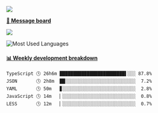 [![](https://count.getloli.com/get/@SmaIIstars.github.readme)](https://count.getloli.com/)


[**💬 Message board**](https://chat.getloli.com/room/@SmaIIstars.github)

[![](https://chat.getloli.com/room/@SmaIIstars.github/svg?width=600&height=100&limit=20&theme=light&fontSize=14)](https://chat.getloli.com/room/@SmaIIstars.github)


![Most Used Languages](https://github-readme-stats.vercel.app/api/top-langs/?username=SmaIIstars&theme=dark&layout=compact)

<!-- waka-box start -->
#### <a href="https://gist.github.com/e31f5e1b7a15ee54e2fc8fca68aa5e2b" target="_blank">📊 Weekly development breakdown</a>
```text
TypeScript 🕓 26h6m ████████████████████████▌░░░ 87.8%
JSON       🕓 2h8m  ██░░░░░░░░░░░░░░░░░░░░░░░░░░  7.2%
YAML       🕓 50m   ▊░░░░░░░░░░░░░░░░░░░░░░░░░░░  2.8%
JavaScript 🕓 14m   ▏░░░░░░░░░░░░░░░░░░░░░░░░░░░  0.8%
LESS       🕓 12m   ▏░░░░░░░░░░░░░░░░░░░░░░░░░░░  0.7%
```
<!-- Powered by https://github.com/YouEclipse/waka-box-go . -->
<!-- waka-box end -->
